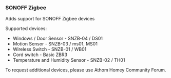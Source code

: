 ### SONOFF Zigbee
Adds support for SONOFF Zigbee devices

Supported devices:
- Windows / Door Sensor - SNZB-04 / DS01
- Motion Sensor - SNZB-03 / ms01, MS01
- Wireless Switch - SNZB-01 / WB01
- Cord switch - Basic ZBR3
- Temperature and Humidity Sensor - SNZB-02 / TH01

To request additional devices, please use Athom Homey Community Forum.